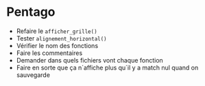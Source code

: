 # Pentago
 
 - Refaire le `afficher_grille()`
 - Tester `alignement_horizontal()`
 - Vérifier le nom des fonctions
 - Faire les commentaires
 - Demander dans quels fichiers vont chaque fonction
 - Faire en sorte que ça n´affiche plus qu´il y a match nul quand on sauvegarde
